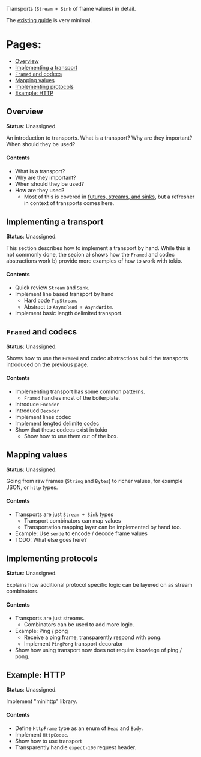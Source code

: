 Transports (`Stream + Sink` of frame values) in detail.

The [existing guide](https://tokio.rs/docs/going-deeper/frames/) is very
minimal.

# Pages:

* [Overview](#overview)
* [Implementing a transport](#implementing)
* [`Framed` and codecs](#framed)
* [Mapping values](#mapping)
* [Implementing protocols](#protocols)
* [Example: HTTP](#http)

<a name="overview"></a>
## Overview

**Status**: Unassigned.

An introduction to transports. What is a transport? Why are they important? When
should they be used?

#### Contents

* What is a transport?
* Why are they important?
* When should they be used?
* How are they used?
  * Most of this is covered in [futures, streams, and sinks][f-s-s], but a
    refresher in context of transports comes here.

[f-s-s]: futures-streams-sinks.md

<a name="implementing"></a>
## Implementing a transport

**Status**: Unassigned.

This section describes how to implement a transport by hand. While this is not
commonly done, the secion a) shows how the `Framed` and codec abstractions work
b) provide more examples of how to work with tokio.

#### Contents

* Quick review `Stream` and `Sink`.
* Implement line based transport by hand
  * Hard code `TcpStream`.
  * Abstract to `AsyncRead + AsyncWrite`.
* Implement basic length delimited transport.

<a name="framed"></a>
## `Framed` and codecs

**Status**: Unassigned.

Shows how to use the `Framed` and codec abstractions build the transports
introduced on the previous page.

#### Contents

* Implementing transport has some common patterns.
  * `Framed` handles most of the boilerplate.
* Introduce `Encoder`
* Introducd `Decoder`
* Implement lines codec
* Implement lengted delimite codec
* Show that these codecs exist in tokio
  * Show how to use them out of the box.

<a name="mapping"></a>
## Mapping values

**Status**: Unassigned.

Going from raw frames (`String` and `Bytes`) to richer values, for example JSON,
or `http` types.

#### Contents

* Transports are just `Stream + Sink` types
  * Transport combinators can map values
  * Transportation mapping layer can be implemented by hand too.
* Example: Use `serde` to encode / decode frame values
* TODO: What else goes here?

<a name="protocols"></a>
## Implementing protocols

**Status**: Unassigned.

Explains how additional protocol specific logic can be layered on as stream
combinators.

#### Contents

* Transports are just streams.
  * Combinators can be used to add more logic.
* Example: Ping / pong
  * Receive a ping frame, transparently respond with pong.
  * Implement `PingPong` transport decorator
* Show how using transport now does not require knowlege of ping / pong.

<a name="http"></a>
## Example: HTTP

**Status**: Unassigned.

Implement "minihttp" library.

#### Contents

* Define `HttpFrame` type as an enum of `Head` and `Body`.
* Implement `HttpCodec`.
* Show how to use transport
* Transparently handle `expect-100` request header.
